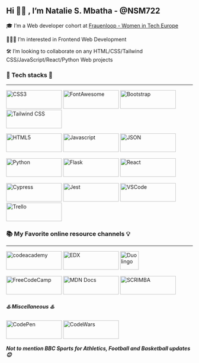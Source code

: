 ## Hi 👋🏾 , I’m Natalie S. Mbatha - @NSM722

🎓 I’m a Web developer cohort at [Frauenloop - Women in Tech Europe](https://www.frauenloop.org/ "Frauenloop - A  diverse network of women tech professionals")

👩🏾‍💻 I’m interested in Frontend Web Development

🛠  I’m looking to collaborate on any HTML/CSS/Tailwind CSS/JavaScript/React/Python Web projects

### 🔗 Tech stacks 🔗
___

<img width="150px" height="50px"  alt="CSS3" src="https://img.shields.io/badge/CSS3-1572B6?style=for-the-badge&logo=css3&logoColor=white"> <img width="150px" height="50px" alt="FontAwesome" src="https://img.shields.io/badge/Font_Awesome-339AF0?style=for-the-badge&logo=fontawesome&logoColor=white"> <img width="150px" height="50px"  alt="Bootstrap" src="https://img.shields.io/badge/Bootstrap-563D7C?style=for-the-badge&logo=bootstrap&logoColor=white"> <img width="150px" height="50px" src="https://img.shields.io/badge/Tailwind_CSS-38B2AC?style=for-the-badge&logo=tailwind-css&logoColor=white" alt="Tailwind CSS">
 
<img width="150px" height="50px" alt="HTML5" src="https://img.shields.io/badge/HTML5-E34F26?style=for-the-badge&logo=html5&logoColor=white"> <img width="150px" height="50px" alt="Javascript" src="https://img.shields.io/badge/JavaScript-323330?style=for-the-badge&logo=javascript&logoColor=F7DF1E"> <img width="150px" height="50px"  alt="JSON" src="https://img.shields.io/badge/json-5E5C5C?style=for-the-badge&logo=json&logoColor=white">
 
 <img width="150px" height="50px" alt="Python" src="https://img.shields.io/badge/Python-FFD43B?style=for-the-badge&logo=python&logoColor=blue"> <img width="150px" height="50px"  alt="Flask" src="https://img.shields.io/badge/Flask-000000?style=for-the-badge&logo=flask&logoColor=white"> <img width="150px" height="50px" alt="React" src="https://img.shields.io/badge/React-20232A?style=for-the-badge&logo=react&logoColor=61DAFB">
 
 
 <img width="150px" height="50px" alt="Cypress" src="https://img.shields.io/badge/Cypress-17202C?style=for-the-badge&logo=cypress&logoColor=white"> <img width="150px" height="50px"  alt="Jest" src="https://img.shields.io/badge/Jest-C21325?style=for-the-badge&logo=jest&logoColor=white"> <img width="150px" height="50px" alt="VSCode" src="https://img.shields.io/badge/VSCode-0078D4?style=for-the-badge&logo=visual%20studio%20code&logoColor=white"> <img width="150px" height="50px"  alt="Trello" src="https://img.shields.io/badge/Trello-0052CC?style=for-the-badge&logo=trello&logoColor=white">

### 📚 My Favorite online resource channels 💡
___

<img width="150px" height="50px" alt="codeacademy" src="https://img.shields.io/badge/Codecademy-FFF0E5?style=for-the-badge&logo=codecademy&logoColor=303347"> <img width="150px" height="50px" alt="EDX" src="https://img.shields.io/badge/Edx-193A3E?style=for-the-badge&logo=edx&logoColor=white"> <img wwidth="150px" height="50px" alt="Duolingo" src="https://img.shields.io/badge/Duolingo-58CC02?style=for-the-badge&logo=Duolingo&logoColor=white"> 
 
<img width="150px" height="50px" alt="FreeCodeCamp" src="https://img.shields.io/badge/freecodecamp-27273D?style=for-the-badge&logo=freecodecamp&logoColor=white"> <img width="150px" height="50px" alt="MDN Docs" src="https://img.shields.io/badge/MDN_Web_Docs-black?style=for-the-badge&logo=mdnwebdocs&logoColor=white"> <img width="150px" height="50px" alt="SCRIMBA" src="https://img.shields.io/badge/scrimba-2B283A?style=for-the-badge&logo=scrimba&logoColor=white">     

##### ♨️ Miscellaneous ♨️
<img width="150px" height="50px" alt="CodePen" src="https://img.shields.io/badge/Codepen-000000?style=for-the-badge&logo=codepen&logoColor=white"> <img width="150px" height="50px" alt="CodeWars" src="https://img.shields.io/badge/Codewars-B1361E?style=for-the-badge&logo=Codewars&logoColor=white">

***Not to mention BBC Sports for Athletics, Football and Basketball updates  😊***
	


